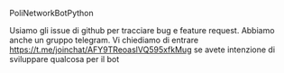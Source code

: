 PoliNetworkBotPython

Usiamo gli issue di github per tracciare bug e feature request.
Abbiamo anche un gruppo telegram. Vi chiediamo di entrare https://t.me/joinchat/AFY9TReoaslVQ595xfkMug se avete intenzione di sviluppare qualcosa per il bot
